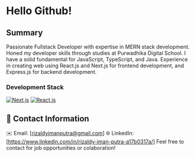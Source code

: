 # Hello Github!

## Summary
Passionate Fullstack Developer with expertise in MERN stack development. Honed my developer skills through studies at Purwadhika Digital School. I have a solid fundamental for JavaScript, TypeScript, and Java. Experience in creating web using React.js and Next.js for frontend development, and Express.js for backend development.

### Development Stack
[![Next.js](https://img.shields.io/badge/next.js-000000?style=for-the-badge&logo=nextdotjs&logoColor=white)](https://nextjs.org) [![React.js](https://img.shields.io/badge/React-20232A?style=for-the-badge&logo=react&logoColor=61DAFB)](https://reactjs.org/)

## 👤 Contact Information
✉️ Email: [rizaldyimanputra@gmail.com] 🌐 LinkedIn: [https://www.linkedin.com/in/rizaldy-iman-putra-a17b0317a/]
Feel free to contact for job opportunities or colaboration!
